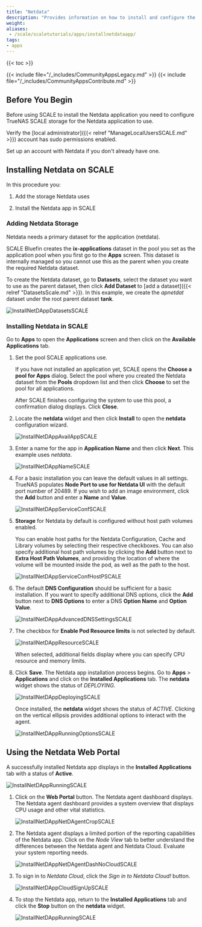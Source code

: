 ```yaml
---
title: "Netdata"
description: "Provides information on how to install and configure the Netdata app on TrueNAS SCALE."
weight:
aliases:
 - /scale/scaletutorials/apps/installnetdataapp/
tags:
- apps
---
```


{{< toc >}}

{{< include file="/_includes/CommunityAppsLegacy.md" >}}
{{< include file="/_includes/CommunityAppsContribute.md" >}}

## Before You Begin

Before using SCALE to install the Netdata application you need to configure TrueNAS SCALE storage for the Netdata application to use.

Verify the [local administrator]({{< relref "ManageLocalUsersSCALE.md" >}}) account has sudo permissions enabled.

Set up an account with Netdata if you don't already have one.

## Installing Netdata on SCALE

In this procedure you:

1. Add the storage Netdata uses

2. Install the Netdata app in SCALE

### Adding Netdata Storage

Netdata needs a primary dataset for the application (netdata).

SCALE Bluefin creates the **ix-applications** dataset in the pool you set as the application pool when you first go to the **Apps** screen. This dataset is internally managed so you cannot use this as the parent when you create the required Netdata dataset.

To create the Netdata dataset, go to **Datasets**, select the dataset you want to use as the parent dataset, then click **Add Dataset** to [add a dataset]({{< relref "DatasetsScale.md" >}}). In this example, we create the *apnetdat* dataset under the root parent dataset **tank**.

![InstallNetDAppDatasetsSCALE](/images/SCALE/Apps/InstallNetDAppDatasetsSCALE.png "Netdata Dataset")

### Installing Netdata in SCALE

Go to **Apps** to open the **Applications** screen and then click on the **Available Applications** tab.

1. Set the pool SCALE applications use.

   If you have not installed an application yet, SCALE opens the **Choose a pool for Apps** dialog. Select the pool where you created the Netdata dataset from the **Pools** dropdown list and then click **Choose** to set the pool for all applications.

   After SCALE finishes configuring the system to use this pool, a confirmation dialog displays. Click **Close**.

2. Locate the **netdata** widget and then click **Install** to open the **netdata** configuration wizard.

   ![InstallNetDAppAvailAppSCALE](/images/SCALE/Apps/InstallNetDAppAvailAppSCALE.png "Available Applications")

3. Enter a name for the app in **Application Name** and then click **Next**. This example uses *netdata*.

   ![InstallNetDAppNameSCALE](/images/SCALE/Apps/InstallNetDAppNameSCALE.png "Add Nextcloud Application Name")

4. For a basic installation you can leave the default values in all settings.
   TrueNAS populates **Node Port to use for Netdata UI** with the default port number of 20489. If you wish to add an image environment, click the **Add** button and enter a **Name** and **Value**.

   ![InstallNetDAppServiceConfSCALE](/images/SCALE/Apps/InstallNetDAppServiceConfSCALE.png "Add Netdata Configuration Data")

5. **Storage** for Netdata by default is configured without host path volumes enabled.

   You can enable host paths for the Netdata Configuration, Cache and Library volumes by selecting their respective checkboxes. You can also specify additional host path volumes by clicking the **Add** button next to **Extra Host Path Volumes**, and providing the location of where the volume will be mounted inside the pod, as well as the path to the host.

   ![InstallNetDAppServiceConfHostPSCALE](/images/SCALE/Apps/InstallNetDAppServiceConfHostPSCALE.png "Add Netdata Storage Data")

6. The default **DNS Configuration** should be sufficient for a basic installation. If you want to specify additional DNS options, click the **Add** button next to **DNS Options** to enter a DNS  **Option Name** and **Option Value**.

   ![InstallNetDAppAdvancedDNSSettingsSCALE](/images/SCALE/Apps/InstallNetDAppAdvancedDNSSettingsSCALE.png "Add Netdata DNS Configuration")

7. The checkbox for **Enable Pod Resource limits** is not selected by default.

   ![InstallNetDAppResourceSCALE](/images/SCALE/Apps/InstallNetDAppResourceSCALE.png "Add Netdata Resources Configuration")

   When selected, additional fields display where you can specify CPU resource and memory limits.

8. Click **Save**. The Netdata app installation process begins. Go to **Apps** > **Applications** and click on the **Installed Applications** tab. The **netdata** widget shows the status of *DEPLOYING*.

   ![InstallNetDAppDeployingSCALE](/images/SCALE/Apps/InstallNetDAppDeployingSCALE.png "Netdata App Status")

   Once installed, the **netdata** widget shows the status of *ACTIVE*. Clicking on the vertical ellipsis provides additional options to interact with the agent.

   ![InstallNetDAppRunningOptionsSCALE](/images/SCALE/Apps/InstallNetDAppRunningOptionsSCALE.png "Netdata App Active")

## Using the Netdata Web Portal

A successfully installed Netdata app displays in the **Installed Applications** tab with a status of **Active**.

   ![InstallNetDAppRunningSCALE](/images/SCALE/Apps/InstallNetDAppRunningSCALE.png "Netdata App Installed")

1. Click on the **Web Portal** button. The Netdata agent dashboard displays. The Netdata agent dashboard provides a system overview that displays CPU usage and other vital statistics.

   ![InstallNetDAppNetDAgentCropSCALE](/images/SCALE/Apps/InstallNetDAppNetDAgentCropSCALE.png "Netdata Agent Dashboard")

2. The Netdata agent displays a limited portion of the reporting capabilities of the Netdata app. Click on the *Node View* tab to better understand the differences between the Netdata agent and Netdata Cloud. Evaluate your system reporting needs.

   ![InstallNetDAppNetDAgentDashNoCloudSCALE](/images/SCALE/Apps/InstallNetDAppNetDAgentDashNoCloudSCALE.png "Netdata Agent Node View")

3. To sign in to *Netdata Cloud*, click the *Sign in to Netdata Cloud!* button.

   ![InstallNetDAppCloudSignUpSCALE](/images/SCALE/Apps/InstallNetDAppCloudSignUpSCALE.png "Netdata Cloud Sign In")

4. To stop the Netdata app, return to the **Installed Applications** tab and click the **Stop** button on the **netdata** widget.

   ![InstallNetDAppRunningSCALE](/images/SCALE/Apps/InstallNetDAppRunningSCALE.png "Stopping the Netdata App")
